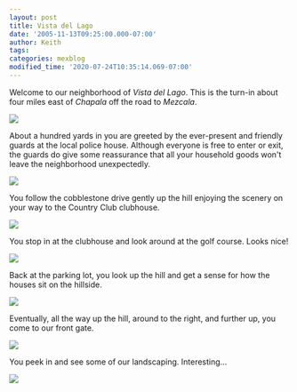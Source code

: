 ```yaml
---
layout: post
title: Vista del Lago
date: '2005-11-13T09:25:00.000-07:00'
author: Keith
tags:
categories: mexblog
modified_time: '2020-07-24T10:35:14.069-07:00'
---
```

Welcome to our neighborhood of *Vista del Lago*. This is the turn-in
about four miles east of *Chapala* off the road to *Mezcala*.

[![]({{site.baseurl}}/assets/images/IMG_2833.jpg)]({{site.baseurl}}/assets/images/IMG_2833.jpg)

About a hundred yards in you are greeted by the ever-present and
friendly guards at the local police house. Although everyone is free to
enter or exit, the guards do give some reassurance that all your
household goods won't leave the neighborhood unexpectedly.

[![]({{site.baseurl}}/assets/images/IMG_2843-1.jpg)]({{site.baseurl}}/assets/images/IMG_2843-1.jpg)

You follow the cobblestone drive gently up the hill enjoying the scenery
on your way to the Country Club clubhouse.

[![]({{site.baseurl}}/assets/images/IMG_2844-1.jpg)]({{site.baseurl}}/assets/images/IMG_2844-1.jpg)

You stop in at the clubhouse and look around at the golf course. Looks
nice!

[![]({{site.baseurl}}/assets/images/IMG_2837.jpg)]({{site.baseurl}}/assets/images/IMG_2837.jpg)

Back at the parking lot, you look up the hill and get a sense for how
the houses sit on the hillside.

[![]({{site.baseurl}}/assets/images/IMG_2841.jpg)]({{site.baseurl}}/assets/images/IMG_2841.jpg)

Eventually, all the way up the hill, around to the right, and further
up, you come to our front gate.

[![]({{site.baseurl}}/assets/images/IMG_2827.jpg)]({{site.baseurl}}/assets/images/IMG_2827.jpg)

You peek in and see some of our landscaping. Interesting...

[![]({{site.baseurl}}/assets/images/IMG_2826.jpg)]({{site.baseurl}}/assets/images/IMG_2826.jpg)
